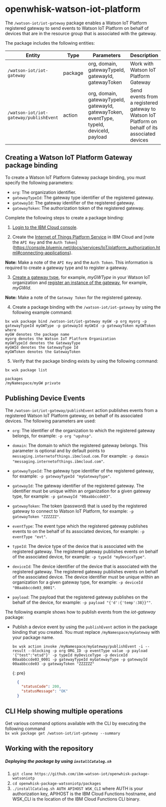 # openwhisk-watson-iot-platform #

The `/watson-iot/iot-gateway` package enables a Watson IoT Platform registered gateway to send events to Watson IoT Platform on behalf of devices that are in the resource group that is associated with the gateway.

The package includes the following entities:

| Entity | Type | Parameters | Description |
| --- | --- | --- | --- |
| `/watson-iot/iot-gateway` | package | org, domain, gatewayTypeId, gatewayId, gatewayToken | Work with Watson IoT Platform Gateway |
| `/watson-iot/iot-gateway/publishEvent` | action | org, domain, gatewayTypeId, gatewayId, gatewayToken, eventType, typeId, deviceId, payload | Send events from a registered gateway to Watson IoT Platform on behalf of its associated devices  |

## Creating a Watson IoT Platform Gateway package binding ##

To create a Watson IoT Platform Gateway package binding, you must specify the following parameters:

-  `org`: The organization identifier.
-  `gatewayTypeId`: The gateway type identifier of the registered gateway.
-  `gatewayId`: The gateway identifier of the registered gateway.
-  `gatewayToken`: The authorization token of the registered gateway.

Complete the following steps to create a package binding:

1. [Login to the IBM Cloud console](https://console.ng.bluemix.net/).

2. Create the [Internet of Things Platform  Service](https://console.bluemix.net/docs/services/IoT/index.html) in IBM Cloud and [note the `API Key` and the `Auth Token`] (https://console.bluemix.net/docs/services/IoT/platform_authorization.html#connecting-applications).

  **Note:** Make a note of the `API Key` and the `Auth Token`. This information is required to create a gateway type and to register a gateway.

3. [Create a gateway type](https://console.bluemix.net/docs/services/IoT/gateways/dashboard.html), for example, *myGWType* in your Watson IoT organization and [register an instance of the gateway](https://console.bluemix.net/docs/services/IoT/gateways/dashboard.html), for example, *myGWId*.  

  **Note:** Make a note of the `Gateway Token` for the registered gateway.

4. Create a package binding with the `/watson-iot/iot-gateway` by using the following example command:

  ```
  bx wsk package bind /watson-iot/iot-gateway myGW -p org myorg -p gatewayTypeId myGWType -p gatewayId myGWId -p gatewayToken myGWToken
  where
  myGW denotes the package name
  myorg denotes the Watson IoT Platform Organization
  myGWTypeId denotes the GatewayType
  myGWId denotes the GatewayType Id
  myGWToken denotes the GatewayToken
  ```

5. Verify that the package binding exists by using the following command:

  ```
  bx wsk package list
  ```
  ```
  packages
  /myNamespace/myGW private
  ```


## Publishing Device Events ##

The `/watson-iot/iot-gateway/publishEvent` action publishes events from a registered Watson IoT Platform gateway, on behalf of its associated devices. The following parameters are used:  

- `org`: The identifier of the organization to which the registered gateway belongs, for example: `-p org "uguhsp"`.  

- `domain`: The domain to which the registered gateway belongs. This parameter is optional and by default points to `messaging.internetofthings.ibmcloud.com`. For example: `-p domain "messaging.internetofthings.ibmcloud.com"`.  

- `gatewayTypeId`: The gateway type identifier of the registered gateway, for example: `-p gatewayTypeId "myGatewayType"`.  

- `gatewayId`: The gateway identifier of the registered gateway. The identifier must be unique within an organization for a given gateway type, for example: `-p gatewayId "00aabbccde03"`.  

- `gatewayToken`: The token (password) that is used by the registered gateway to connect to Watson IoT Platform, for example: `-p gatewayToken "ZZZZZZ"`.  

- `eventType`: The event type which the registered gateway publishes events to on the behalf of its associated devices, for example: `-p eventType "evt"`.  

- `typeId`: The device type of the device that is associated with the registered gateway. The registered gateway publishes events on behalf of the associated device, for example: `-p typeId "myDeviceType"`.  

- `deviceId`: The device identifier of the device that is associated with the registered gateway. The registered gateway publishes events on behalf of the associated device. The device identifier must be unique within an organization for a given gateway type, for example: `-p deviceId "00aabbccde03_0001"`.

- `payload`: The payload that the registered gateway publishes on the behalf of the device, for example: `-p payload "{'d':{'temp':38}}""`.  

The following example shows how to publish events from the *iot-gateway* package:

- Publish a device event by using the `publishEvent` action in the package binding that you created. You must replace `/myNamespace/myGateway` with your package name.

  ```
  bx wsk action invoke /myNamespace/myGateway/publishEvent -i --result --blocking -p org ORG_ID -p eventType value -p payload '{"test":"etsd"}' -p typeId myDeviceType -p deviceId 00aabbccde03_0001 -p gatewayTypeId myGatewayType -p gatewayId 00aabbccde03 -p gatewayToken "ZZZZZZ"
  ```
  {: pre}
  ```json
    {
      "statusCode": 200,
      "statusMessage": "OK"
    }
  ```

## CLI Help showing multiple operations ##  
Get various command options available with the CLI by executing the following command  
`bx wsk package get /watson-iot/iot-gateway --summary`  

## Working with the repository ##

##### Deploying the package by using `installCatalog.sh`

1. `git clone https://github.com/ibm-watson-iot/openwhisk-package-watsoniotp`
2. `cd openwhisk-package-watsoniotp/packages`
3. `./installCatalog.sh AUTH APIHOST WSK_CLI`
   where AUTH is your authorization key, APIHOST is the IBM Cloud Functions hostname, and WSK_CLI is the location of the IBM Cloud Functions CLI binary.
